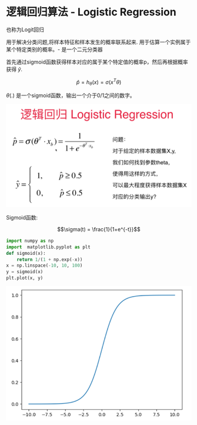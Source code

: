 # 逻辑回归算法 - Logistic Regression

也称为Logit回归

用于解决分类问题,将样本特征和样本发生的概率联系起来. 用于估算一个实例属于某个特定类别的概率。- 是一个二元分类器

首先通过sigmoid函数获得样本对应的属于某个特定值的概率p，然后再根据概率获得 $\hat y$.



$$\hat p = h_{\theta}(x) = \sigma(x^T\theta)$$

$\theta(.)$  是一个sigmoid函数，输出一个介于0/1之间的数字。

![](images/9-1-y-predict.png)



Sigmoid函数:

$$\sigma(t) = \frac{1}{1+e^{-t}}$$

```python
import numpy as np
import  matplotlib.pyplot as plt
def sigmoid(x):
    return 1/(1 + np.exp(-x))
x = np.linspace(-10, 10, 100)
y = sigmoid(x)
plt.plot(x, y)
```

![](images/9-1-sigmoid.png)